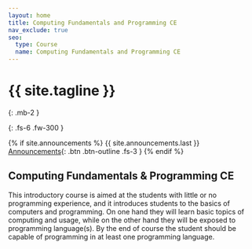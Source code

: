 ```yaml
---
layout: home
title: Computing Fundamentals and Programming CE
nav_exclude: true
seo: 
  type: Course
  name: Computing Fundamentals and Programming CE
---
```


# {{ site.tagline }}
{: .mb-2 }

[//]: # ({{ site.description }})
{: .fs-6 .fw-300 }

{% if site.announcements %}
{{ site.announcements.last }}
[Announcements](announcements.md){: .btn .btn-outline .fs-3 }
{% endif %}

## Computing Fundamentals & Programming CE

This introductory course is aimed at the students with little or no programming experience, and it introduces students to the basics of computers and programming. On one hand they will learn basic topics of computing and usage, while on the other hand they will be exposed to programming language(s). By the end of course the student should be capable of programming in at least one programming language.
